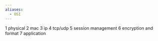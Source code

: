 ```yaml
---
aliases:
  - OSI
---
```

1 physical
2 mac
3 ip
4 tcp/udp
5 session management 
6 encryption and format
7 application 